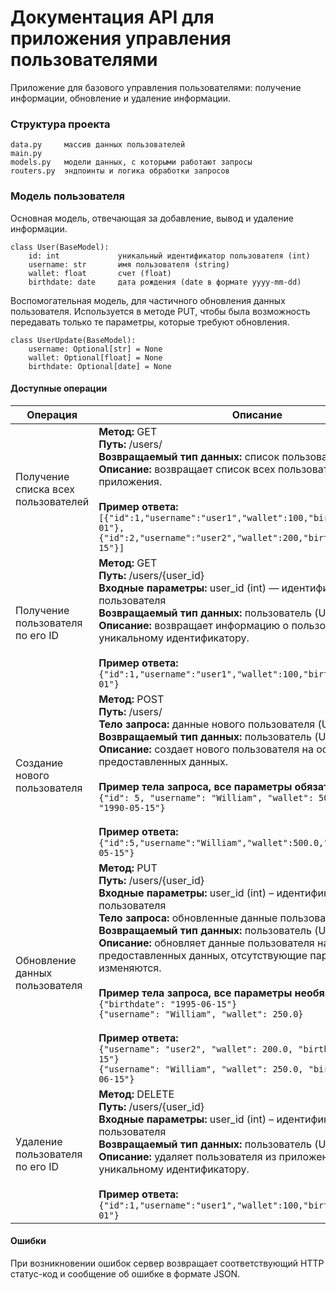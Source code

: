 # Документация API для приложения управления пользователями

Приложение для базового управления пользователями: получение информации, обновление и удаление информации.

### Структура проекта

    data.py     массив данных пользователей
    main.py     
    models.py   модели данных, с которыми работают запросы
    routers.py  эндпоинты и логика обработки запросов

### Модель пользователя

Основная модель, отвечающая за добавление, вывод и удаление информации.

    class User(BaseModel):
        id: int             уникальный идентификатор пользователя (int)
        username: str       имя пользователя (string)
        wallet: float       счет (float)
        birthdate: date     дата рождения (date в формате yyyy-mm-dd)

Воспомогательная модель, для частичного обновления данных пользователя. Используется в методе PUT, чтобы была возможность передавать только те параметры, которые требуют обновления.

    class UserUpdate(BaseModel):
        username: Optional[str] = None
        wallet: Optional[float] = None
        birthdate: Optional[date] = None


#### Доступные операции

| Операция                            | Описание                 |
|-------------------------------------|--------------------------|
| Получение списка всех пользователей | **Метод:** GET<br> **Путь:** /users/<br> **Возвращаемый тип данных:** список пользователей List[User]<br> **Описание:** возвращает список всех пользователей приложения.<br><br>**Пример ответа:**<br> `[{"id":1,"username":"user1","wallet":100,"birthdate":"1990-01-01"},{"id":2,"username":"user2","wallet":200,"birthdate":"1995-05-15"}]`
| Получение пользователя по его ID    | **Метод:** GET<br> **Путь:** /users/{user_id}<br>**Входные параметры:** user_id (int) — идентификатор пользователя<br>  **Возвращаемый тип данных:** пользователь (User)<br> **Описание:** возвращает информацию о пользователе по его уникальному идентификатору.<br><br>**Пример ответа:**<br> `{"id":1,"username":"user1","wallet":100,"birthdate":"1990-01-01"}`
| Создание нового пользователя        | **Метод:** POST<br> **Путь:** /users/ <br>**Тело запроса:** данные нового пользователя (User)<br>  **Возвращаемый тип данных:** пользователь (User)<br> **Описание:** создает нового пользователя на основе предоставленных данных.<br><br>**Пример тела запроса, все параметры обязательны**:<br>`{"id": 5, "username": "William", "wallet": 500.0, "birthdate": "1990-05-15"}`<br><br>**Пример ответа:**<br> `{"id":5,"username":"William","wallet":500.0,"birthdate":"1990-05-15"}`
| Обновление данных пользователя      | **Метод:** PUT<br> **Путь:** /users/{user_id}<br>**Входные параметры:** user_id (int) – идентификатор пользователя<br> **Тело запроса:** обновленные данные пользователя (UserUpdate)<br> **Возвращаемый тип данных:** пользователь (User)<br> **Описание:** обновляет данные пользователя на основе предоставленных данных, отсутствующие параметры не изменяются.<br><br>**Пример тела запроса, все параметры необязательны:**<br>`{"birthdate": "1995-06-15"}`<br>`{"username": "William", "wallet": 250.0}`<br><br>**Пример ответа:**<br> `{"username": "user2", "wallet": 200.0, "birthdate": "1995-06-15"}` <br>`{"username": "William", "wallet": 250.0, "birthdate": "1995-06-15"}`
| Удаление пользователя по его ID     | **Метод:** DELETE<br> **Путь:** /users/{user_id}<br>**Входные параметры:** user_id (int) – идентификатор пользователя<br> **Возвращаемый тип данных:** пользователь (User)<br> **Описание:** удаляет пользователя из приложения по его уникальному идентификатору.<br><br>**Пример ответа:**<br> `{"id":1,"username":"user1","wallet":100,"birthdate":"1990-01-01"}`


#### Ошибки
При возникновении ошибок сервер возвращает соответствующий HTTP статус-код и сообщение об ошибке в формате JSON.